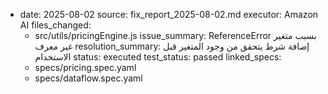 - date: 2025-08-02
  source: fix_report_2025-08-02.md
  executor: Amazon AI
  files_changed:
    - src/utils/pricingEngine.js
  issue_summary: ReferenceError بسبب متغير غير معرف
  resolution_summary: إضافة شرط يتحقق من وجود المتغير قبل الاستخدام
  status: executed
  test_status: passed
  linked_specs:
    - specs/pricing.spec.yaml
    - specs/dataflow.spec.yaml